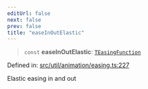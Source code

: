 ```yaml
---
editUrl: false
next: false
prev: false
title: "easeInOutElastic"
---
```


> `const` **easeInOutElastic**: [`TEasingFunction`](/api/fabric/namespaces/util/type-aliases/teasingfunction/)

Defined in: [src/util/animation/easing.ts:227](https://github.com/fabricjs/fabric.js/blob/8206f10a405480a7ba988ff6cfdde6412c1f13f8/src/util/animation/easing.ts#L227)

Elastic easing in and out
